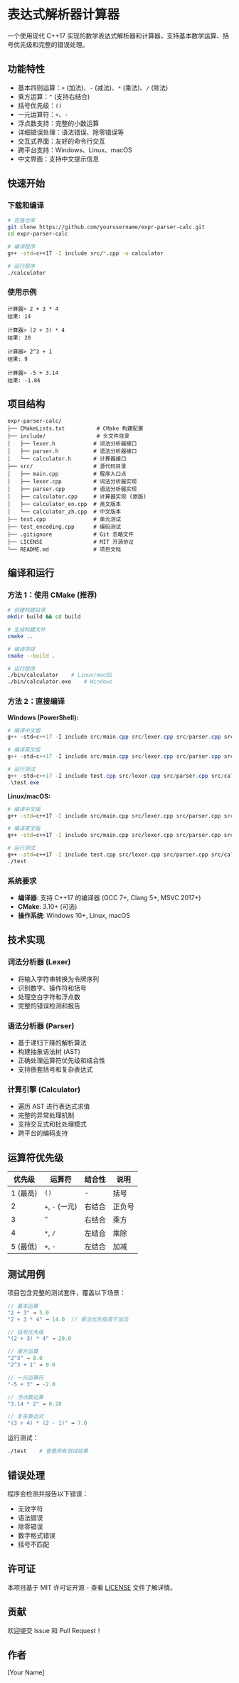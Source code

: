 # 表达式解析器计算器

一个使用现代 C++17 实现的数学表达式解析器和计算器，支持基本数学运算、括号优先级和完整的错误处理。

## 功能特性

- 基本四则运算：`+` (加法)、`-` (减法)、`*` (乘法)、`/` (除法)
- 乘方运算：`^` (支持右结合)
- 括号优先级：`()`
- 一元运算符：`+`、`-`
- 浮点数支持：完整的小数运算
- 详细错误处理：语法错误、除零错误等
- 交互式界面：友好的命令行交互
- 跨平台支持：Windows、Linux、macOS
- 中文界面：支持中文提示信息

## 快速开始

### 下载和编译

```bash
# 克隆仓库
git clone https://github.com/yourusername/expr-parser-calc.git
cd expr-parser-calc

# 编译程序
g++ -std=c++17 -I include src/*.cpp -o calculator

# 运行程序
./calculator
```

### 使用示例

```
计算器> 2 + 3 * 4
结果: 14

计算器> (2 + 3) * 4  
结果: 20

计算器> 2^3 + 1
结果: 9

计算器> -5 + 3.14
结果: -1.86
```

## 项目结构

```
expr-parser-calc/
├── CMakeLists.txt          # CMake 构建配置
├── include/                # 头文件目录
│   ├── lexer.h            # 词法分析器接口
│   ├── parser.h           # 语法分析器接口  
│   └── calculator.h       # 计算器接口
├── src/                   # 源代码目录
│   ├── main.cpp           # 程序入口点
│   ├── lexer.cpp          # 词法分析器实现
│   ├── parser.cpp         # 语法分析器实现
│   ├── calculator.cpp     # 计算器实现 (原版)
│   ├── calculator_en.cpp  # 英文版本
│   └── calculator_zh.cpp  # 中文版本
├── test.cpp               # 单元测试
├── test_encoding.cpp      # 编码测试
├── .gitignore             # Git 忽略文件
├── LICENSE                # MIT 开源协议
└── README.md              # 项目文档
```

## 编译和运行

### 方法 1：使用 CMake (推荐)

```bash
# 创建构建目录
mkdir build && cd build

# 生成构建文件
cmake ..

# 编译项目
cmake --build .

# 运行程序
./bin/calculator    # Linux/macOS
./bin/calculator.exe    # Windows
```

### 方法 2：直接编译

**Windows (PowerShell):**
```powershell
# 编译中文版
g++ -std=c++17 -I include src/main.cpp src/lexer.cpp src/parser.cpp src/calculator_zh.cpp -o calculator_zh.exe

# 编译英文版
g++ -std=c++17 -I include src/main.cpp src/lexer.cpp src/parser.cpp src/calculator_en.cpp -o calculator_en.exe

# 运行测试
g++ -std=c++17 -I include test.cpp src/lexer.cpp src/parser.cpp src/calculator.cpp -o test.exe
.\test.exe
```

**Linux/macOS:**
```bash
# 编译中文版
g++ -std=c++17 -I include src/main.cpp src/lexer.cpp src/parser.cpp src/calculator_zh.cpp -o calculator_zh

# 编译英文版  
g++ -std=c++17 -I include src/main.cpp src/lexer.cpp src/parser.cpp src/calculator_en.cpp -o calculator_en

# 运行测试
g++ -std=c++17 -I include test.cpp src/lexer.cpp src/parser.cpp src/calculator.cpp -o test
./test
```

### 系统要求

- **编译器**: 支持 C++17 的编译器 (GCC 7+, Clang 5+, MSVC 2017+)
- **CMake**: 3.10+ (可选)
- **操作系统**: Windows 10+, Linux, macOS

## 技术实现

### 词法分析器 (Lexer)
- 将输入字符串转换为令牌序列
- 识别数字、操作符和括号
- 处理空白字符和浮点数
- 完整的错误检测和报告

### 语法分析器 (Parser)  
- 基于递归下降的解析算法
- 构建抽象语法树 (AST)
- 正确处理运算符优先级和结合性
- 支持嵌套括号和复杂表达式

### 计算引擎 (Calculator)
- 遍历 AST 进行表达式求值
- 完整的异常处理机制
- 支持交互式和批处理模式
- 跨平台的编码支持

## 运算符优先级

| 优先级 | 运算符 | 结合性 | 说明 |
|--------|--------|--------|------|
| 1 (最高) | `()` | - | 括号 |  
| 2 | `+`, `-` (一元) | 右结合 | 正负号 |
| 3 | `^` | 右结合 | 乘方 |
| 4 | `*`, `/` | 左结合 | 乘除 |
| 5 (最低) | `+`, `-` | 左结合 | 加减 |

## 测试用例

项目包含完整的测试套件，覆盖以下场景：

```cpp
// 基本运算
"2 + 3" → 5.0
"2 + 3 * 4" → 14.0  // 乘法优先级高于加法

// 括号优先级  
"(2 + 3) * 4" → 20.0

// 乘方运算
"2^3" → 8.0
"2^3 + 1" → 9.0

// 一元运算符
"-5 + 3" → -2.0

// 浮点数运算
"3.14 * 2" → 6.28

// 复杂表达式
"(3 + 4) * (2 - 1)" → 7.0
```

运行测试：
```bash
./test    # 查看所有测试结果
```

## 错误处理

程序会检测并报告以下错误：
- 无效字符
- 语法错误
- 除零错误
- 数字格式错误
- 括号不匹配

## 许可证

本项目基于 MIT 许可证开源 - 查看 [LICENSE](LICENSE) 文件了解详情。

## 贡献

欢迎提交 Issue 和 Pull Request！

## 作者

[Your Name]
